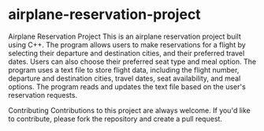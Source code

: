 # airplane-reservation-project
Airplane Reservation Project
This is an airplane reservation project built using C++. The program allows users to make reservations for a flight by selecting their departure and destination cities, and their preferred travel dates. Users can also choose their preferred seat type and meal option.
The program uses a text file to store flight data, including the flight number, departure and destination cities, travel dates, seat availability, and meal options. The program reads and updates the text file based on the user's reservation requests.


Contributing
Contributions to this project are always welcome. If you'd like to contribute, please fork the repository and create a pull request.
